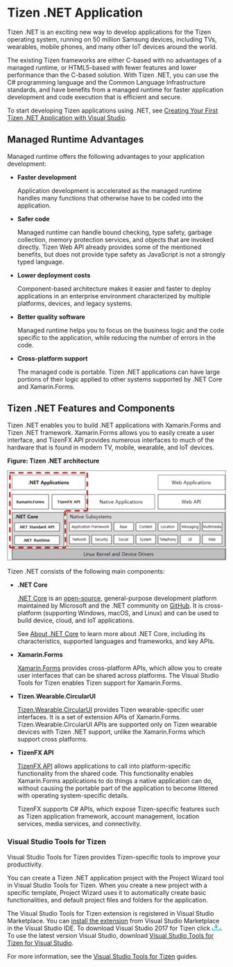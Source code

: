 # Tizen .NET Application

Tizen .NET is an exciting new way to develop applications for the Tizen operating system, running on 50 million Samsung devices, including TVs, wearables, mobile phones, and many other IoT devices around the world.

The existing Tizen frameworks are either C-based with no advantages of a managed runtime, or HTML5-based with fewer features and lower performance than the C-based solution. With Tizen .NET, you can use the C# programming language and the Common Language Infrastructure standards, and have benefits from a managed runtime for faster application development and code execution that is efficient and secure.

To start developing Tizen applications using .NET, see [Creating Your First Tizen .NET Application with Visual Studio](get-started/wearable/first-app.md).

## Managed Runtime Advantages

Managed runtime offers the following advantages to your application development:

- **Faster development**

  Application development is accelerated as the managed runtime handles many functions that otherwise have to be coded into the application.

- **Safer code**

  Managed runtime can handle bound checking, type safety, garbage collection, memory protection services, and objects that are invoked directly. Tizen Web API already provides some of the mentioned benefits, but does not provide type safety as JavaScript is not a strongly typed language.

- **Lower deployment costs**

  Component-based architecture makes it easier and faster to deploy applications in an enterprise environment characterized by multiple platforms, devices, and legacy systems.

- **Better quality software**

  Managed runtime helps you to focus on the business logic and the code specific to the application, while reducing the number of errors in the code.

- **Cross-platform support**

  The managed code is portable. Tizen .NET applications can have large portions of their logic applied to other systems supported by .NET Core and Xamarin.Forms.

## Tizen .NET Features and Components

Tizen .NET enables you to build .NET applications with Xamarin.Forms and Tizen .NET framework. Xamarin.Forms allows you to easily create a user interface, and TizenFX API provides numerous interfaces to much of the hardware that is found in modern TV, mobile, wearable, and IoT devices.

**Figure: Tizen .NET architecture**

![Tizen .NET architecture](media/cs_overview.png)

Tizen .NET consists of the following main components:

- **.NET Core**

  [.NET Core](https://docs.microsoft.com/en-us/dotnet/core/about) is an [open-source](https://github.com/dotnet/coreclr/blob/master/LICENSE.TXT), general-purpose development platform maintained by Microsoft and the .NET community on [GitHub](https://github.com/dotnet/core). It is cross-platform (supporting Windows, macOS, and Linux) and can be used to build device, cloud, and IoT applications.

  See [About .NET Core](https://docs.microsoft.com/en-us/dotnet/core/about) to learn more about .NET Core, including its characteristics, supported languages and frameworks, and key APIs.

- **Xamarin.Forms**

  [Xamarin.Forms](https://developer.xamarin.com/guides/xamarin-forms/getting-started/) provides cross-platform APIs, which allow you to create user interfaces that can be shared across platforms. The Visual Studio Tools for Tizen enables Tizen support for Xamarin.Forms.

- **Tizen.Wearable.CircularUI**

  [Tizen.Wearable.CircularUI](https://samsung.github.io/Tizen.CircularUI/index.html) provides Tizen wearable-specific user interfaces. It is a set of extension APIs of Xamarin.Forms. Tizen.Wearable.CircularUI APIs are supported only on Tizen wearable devices with Tizen .NET support, unlike the Xamarin.Forms which support cross platforms.

- **TizenFX API**

  [TizenFX API](api/overview.md) allows applications to call into platform-specific functionality from the shared code. This functionality enables Xamarin.Forms applications to do things a native application can do, without causing the portable part of the application to become littered with operating system-specific details.

  TizenFX supports C# APIs, which expose Tizen-specific features such as Tizen application framework, account management, location services, media services, and connectivity.

### Visual Studio Tools for Tizen

Visual Studio Tools for Tizen provides Tizen-specific tools to improve your productivity.

You can create a Tizen .NET application project with the Project Wizard tool in Visual Studio Tools for Tizen. When you create a new project with a specific template, Project Wizard uses it to automatically create basic functionalities, and default project files and folders for the application.

The Visual Studio Tools for Tizen extension is registered in Visual Studio Marketplace. You can [install the extension](../vstools/install.md) from Visual Studio Marketplace in the Visual Studio IDE. To download Visual Studio 2017 for Tizen click [![Download](media/ic_docs_download.png)](https://marketplace.visualstudio.com/items?itemName=tizen.VisualStudioToolsforTizen). To use the latest version Visual Studio, download [Visual Studio Tools for Tizen for Visual Studio](https://marketplace.visualstudio.com/items?itemName=tizen.VSToolsforTizen).

For more information, see the [Visual Studio Tools for Tizen](../vstools/index.md) guides.
